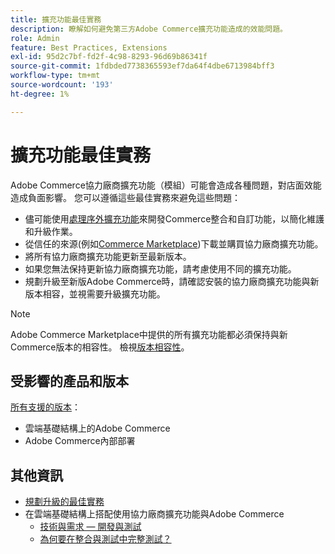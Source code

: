 ```yaml
---
title: 擴充功能最佳實務
description: 瞭解如何避免第三方Adobe Commerce擴充功能造成的效能問題。
role: Admin
feature: Best Practices, Extensions
exl-id: 95d2c7bf-fd2f-4c98-8293-96d69b86341f
source-git-commit: 1fdbded7738365593ef7da64f4dbe6713984bff3
workflow-type: tm+mt
source-wordcount: '193'
ht-degree: 1%

---
```


# 擴充功能最佳實務

Adobe Commerce協力廠商擴充功能（模組）可能會造成各種問題，對店面效能造成負面影響。 您可以遵循這些最佳實務來避免這些問題：

- 儘可能使用[處理序外擴充功能](https://developer.adobe.com/commerce/extensibility/)來開發Commerce整合和自訂功能，以簡化維護和升級作業。
- 從信任的來源(例如[Commerce Marketplace](https://marketplace.magento.com/extensions.html))下載並購買協力廠商擴充功能。
- 將所有協力廠商擴充功能更新至最新版本。
- 如果您無法保持更新協力廠商擴充功能，請考慮使用不同的擴充功能。
- 規劃升級至新版Adobe Commerce時，請確認安裝的協力廠商擴充功能與新版本相容，並視需要升級擴充功能。

>[!NOTE]
>
> Adobe Commerce Marketplace中提供的所有擴充功能都必須保持與新Commerce版本的相容性。 檢視[版本相容性](https://developer.adobe.com/commerce/marketplace/guides/sellers/compatibility/releases/)。

## 受影響的產品和版本

[所有支援的版本](../../../release/versions.md)：

- 雲端基礎結構上的Adobe Commerce
- Adobe Commerce內部部署

## 其他資訊

- [規劃升級的最佳實務](../../../upgrade/prepare/best-practices.md)
- 在雲端基礎結構上搭配使用協力廠商擴充功能與Adobe Commerce
   - [技術與需求 — 開發與測試](https://experienceleague.adobe.com/en/docs/commerce-cloud-service/user-guide/develop/overview#cloud-req-devtest)
   - [為何要在整合與測試中完整測試？](https://experienceleague.adobe.com/en/docs/commerce-cloud-service/user-guide/launch/overview#why-test-fully-in-integration-staging-and-production)
